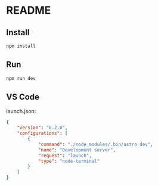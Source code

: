 # README

## Install

``` bash
npm install
```

## Run

``` bash
npm run dev
```

## VS Code

launch.json:
``` json
{
	"version": "0.2.0",
	"configurations": [
		{
			"command": "./node_modules/.bin/astro dev",
			"name": "Development server",
			"request": "launch",
			"type": "node-terminal"
		}
	]
}
```
